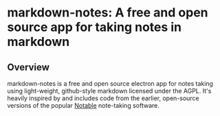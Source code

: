 # markdown-notes: A free and open source app for taking notes in markdown

## Overview

markdown-notes is a free and open source electron app for notes taking using light-weight, github-style markdown licensed under the AGPL. It's heavily inspired by and includes code from the earlier, open-source versions of the popular [Notable](notable.app) note-taking software. 